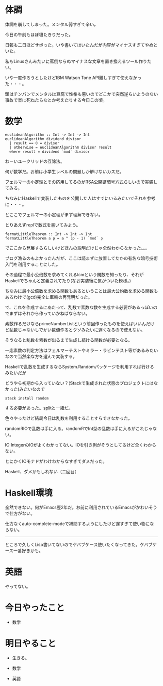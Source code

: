 # 体調

体調を崩してしまった。メンタル弱すぎて辛い。

今日の午前もほぼ寝たきりだった。

日報も二日ほどサボった。いや書いてはいたんだが内容がマイナスすぎてやめといた。

私もLinusさんみたいに罵倒ならぬマイナスな文章を置き換えるツール作りたい。

いや一度作ろうとしたけどIBM Watson Tone API難しすぎて使えなかった・・・。

頭はチンパンでメンタルは豆腐で性格も悪いのでどこかで突然逆らいようのない事故で楽に死ねたらなとか考えたりする今日この頃。

# 数学

```
euclideanAlgorithm :: Int -> Int -> Int
euclideanAlgorithm dividend divisor
  | result == 0 = divisor
  | otherwise = euclideanAlgorithm divisor result
  where result = dividend `mod` divisor
```

わーいユークリッドの互除法。

何が数学だ。お前は小学生レベルの問題しか解けないカスだ。

フェルマーの小定理とその応用してるのがRSA公開鍵暗号方式らしいので実装してみる。

ちなみにHaskellで実装したものを公開した人はすでにいるみたいでそれを参考に・・・。

とここでフェルマーの小定理がまず理解できない。

とりあえずreplで数式を書いてみよう。

```
fermatLittleTheorem :: Int -> Int -> Int
fermatLittleTheorem a p = a ^ (p - 1) `mod` p
```

でここから発展するらしいけどほんの説明だけじゃ全然わからなかった。。。

ブログ漁るのもよかったんだが、ここは読まずに放置してたかの有名な暗号技術入門を利用することにした。

その過程で最小公倍数を求めてくれるlcmという関数を知ったり、それがHaskellでちゃんと定義されてたり(なお実装後に気がついた模様。)

ちなみに最小公倍数を求める関数もあるということは最大公約数を求める関数もあるわけで(gcd)完全に車輪の再発明だった。

で、これを作成するにあたって、乱数で素数な数を生成する必要があるっぽいのでまずはそれから作っていかねばならない。

素数作るだけならprimeNumberListという前回作ったものを使えばいいんだけど乱数じゃないしでかい数値作るとクソみたいに遅くなるので使えない。

そうなると乱数を素数が出るまで生成し続ける関数が必要となる。

一応素数の判定方法はフェルマーテストやミラー・ラビンテスト等があるみたいなので当然楽な方を選んで実装する。

Haskellで乱数を生成するならSystem.Randomパッケージを利用すれば行けるみたいだが

どうやら初期から入っていない？(Stackで生成された状態のプロジェクトにはなかった)みたいなので

```
stack install random
```

する必要があった。splitと一緒だ。

色々やったけど結局今日は乱数を利用することすらできなかった。

randomRIOで乱数は手に入る。randomRでInt型の乱数は手に入るがこれじゃない。

IO IntegerのIOがよくわかってない。IOを引き剥がそうとしてるけど全くわからない。

とにかくIOモナドがわけわからなすぎてダメだった。

Haskell、ダメかもしれない（二回目）

# Haskell環境

全然できない。何がEmacs歴2年だ。お前に利用されているEmacsがかわいそうで仕方がない。

仕方なくauto-complete-modeで補間するようにしたけど遅すぎて使い物にならない。

---

ところで久しくLisp書いてないのでケバブケース使いたくなってきた。ケバブケース一番好きかも。

# 英語

やってない。

# 今日やったこと

* 数学

# 明日やること

* 生きる。

* 数学

* 英語
